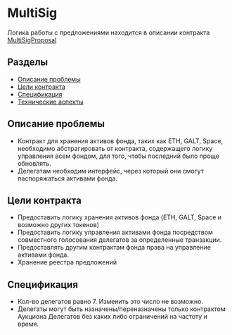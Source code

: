 # MultiSig
Логика работы с предложениями находится в описании контракта [MultiSigProposal](MultiSigProposal.md)

## Разделы

* [Описание проблемы](#Описание-проблемы)
* [Цели контракта](#Цели-контракта)
* [Спецификация](#Спецификация)
* [Технические аспекты](#Технические-аспекты)

## Описание проблемы
* Контракт для хранения активов фонда, таких как ETH, GALT, Space, необходимо абстрагировать от
контракта, содержащего логику управления всем фондом, для того, чтобы последний
было проще обновлять.
* Делегатам необходим интерфейс, через который они смогут паспоряжаться активами фонда.

## Цели контракта
* Предоставить логику хранения активов фонда (ETH, GALT, Space и возможно других токенов)
* Предоставить логику управления активами фонда посредством совместного голосования делегатов
 за определенные транзакции.
* Предоставлять другим контрактам фонда права на управление активами фонда.
* Хранение реестра предложений

## Спецификация
* Кол-во делегатов равно 7. Изменить это число не возможно.
* Делегаты могут быть назначены/переназначены только контрактом Аукциона Делегатов без каких либо ограничений на частоту и время.
